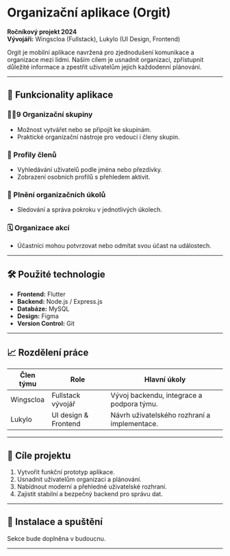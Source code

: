 # Organizační aplikace (Orgit)

**Ročníkový projekt 2024**  
**Vývojáři:** Wingscloa (Fullstack), Lukylo (UI Design, Frontend)  

Orgit je mobilní aplikace navržená pro zjednodušení komunikace a organizace mezi lidmi. Naším cílem je usnadnit organizaci, zpřístupnit důležité informace a zpestřit uživatelům jejich každodenní plánování.  

---

## 🚀 Funkcionality aplikace  

### 👩‍὆9 Organizační skupiny  
- Možnost vytvářet nebo se připojit ke skupinám.  
- Praktické organizační nástroje pro vedoucí i členy skupin.  

### 👤 Profily členů  
- Vyhledávání uživatelů podle jména nebo přezdívky.  
- Zobrazení osobních profilů s přehledem aktivit.  

### 📔 Plnění organizačních úkolů  
- Sledování a správa pokroku v jednotlivých úkolech.  

### 🗓️ Organizace akcí  
- Účastníci mohou potvrzovat nebo odmítat svou účast na událostech.  

---

## 🛠️ Použité technologie  

- **Frontend:** Flutter  
- **Backend:** Node.js / Express.js  
- **Databáze:** MySQL  
- **Design:** Figma  
- **Version Control:** Git  

---

## 📈 Rozdělení práce  

| **Člen týmu** | **Role**                | **Hlavní úkoly**                               |  
|----------------|-------------------------|-----------------------------------------------|  
| Wingscloa     | Fullstack vývojář       | Vývoj backendu, integrace a podpora týmu.     |  
| Lukylo        | UI design & Frontend    | Návrh uživatelského rozhraní a implementace.  |  

---

## 🎯 Cíle projektu  
1. Vytvořit funkční prototyp aplikace.  
2. Usnadnit uživatelům organizaci a plánování.  
3. Nabídnout moderní a přehledné uživatelské rozhraní.  
4. Zajistit stabilní a bezpečný backend pro správu dat.  

---

## 📌 Instalace a spuštění  
Sekce bude doplněna v budoucnu.  

---
